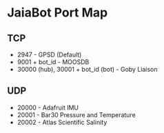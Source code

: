# JaiaBot Port Map

## TCP

- 2947 - GPSD (Default)
- 9001 + bot_id - MOOSDB
- 30000 (hub), 30001 + bot_id (bot) - Goby Liaison

## UDP 

- 20000 - Adafruit IMU
- 20001 - Bar30 Pressure and Temperature
- 20002 - Atlas Scientific Salinity
